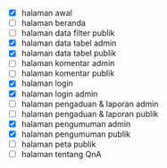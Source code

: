 - [X] halaman awal
- [ ] halaman beranda
- [ ] halaman data filter publik
- [X] halaman data tabel admin
- [X] halaman data tabel publik
- [ ] halaman komentar admin
- [ ] halaman komentar publik
- [X] halaman login
- [X] halaman login admin
- [ ] halaman pengaduan & laporan admin
- [ ] halaman pengaduan & laporan publik
- [X] halaman pengumuman admin
- [X] halaman pengumuman publik
- [ ] halaman peta publik
- [ ] halaman tentang QnA